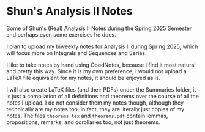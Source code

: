 # Shun's Analysis II Notes
Some of Shun's (Real) Analysis II Notes during the Spring 2025 Semester and perhaps even some exercises he does.

I plan to upload my biweekly notes for Analysis II during Spring 2025, which will focus more on Integrals and Sequences and Series.

I like to take notes by hand using GoodNotes, because I find it most natural and pretty this way. Since it is my own preference, I would not upload a LaTeX file equivalent for my notes, it should be enjoyed as is.

I will also create LaTeX files (and their PDFs) under the Summaries folder, it is just a compilation of all definitions and theorems over the course of all the notes I upload. I do not consider them my notes though, although they technically are my notes too. In fact, they are literally just copies of my notes. The files `theorems.tex` and `theorems.pdf` contain lemmas, propositions, remarks, and corollaries too, not just theorems.
